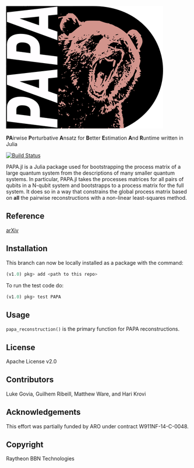 ![PAPA](docs/images/PAPA_BEAR_small.png)

**PA**irwise **P**erturbative **A**nsatz for **B**etter **E**stimation **A**nd **R**untime written in Julia

[![Build Status](https://travis-ci.com/BBN-Q/PAPA.jl.svg?branch=master)](https://travis-ci.com/BBN-Q/PAPA.jl)

PAPA.jl is a Julia package used for bootstrapping the process matrix of a large quantum system from the descriptions of many smaller quantum systems.  In particular, PAPA.jl takes the processes matrices for all pairs of qubits in a N-qubit system and bootstrapps to a process matrix for the full system. It does so in a way that constrains the global process matrix based on __all__ the pairwise reconstructions with a non-linear least-squares method.

## Reference
[arXiv](https://arxiv.org/abs/1902.10821)

## Installation
This branch can now be locally installed as a package with the command:
```julia
(v1.0) pkg> add <path to this repo>
```

To run the test code do:
```julia
(v1.0) pkg> test PAPA
```

## Usage
`papa_reconstruction()` is the primary function for PAPA reconstructions.

## License
Apache License v2.0

## Contributors
Luke Govia, Guilhem Ribeill, Matthew Ware, and Hari Krovi

## Acknowledgements
This effort was partially funded by ARO under contract W911NF-14-C-0048.

## Copyright
Raytheon BBN Technologies

